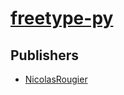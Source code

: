 # [freetype-py](https://pypi.org/project/freetype-py)



## Publishers
- [NicolasRougier](https://pypi.org/user/NicolasRougier)

